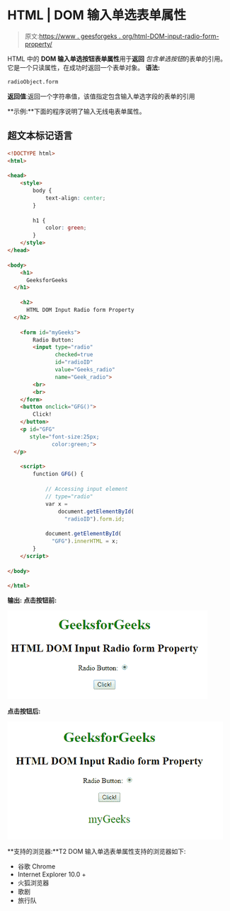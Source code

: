 # HTML | DOM 输入单选表单属性

> 原文:[https://www . geesforgeks . org/html-DOM-input-radio-form-property/](https://www.geeksforgeeks.org/html-dom-input-radio-form-property/)

HTML 中的 **DOM 输入单选按钮表单属性**用于**返回** *包含单选按钮*的表单的引用。它是一个只读属性，在成功时返回一个表单对象。
**语法:**

```html
radioObject.form 
```

**返回值**:返回一个字符串值，该值指定包含输入单选字段的表单的引用

**示例:**下面的程序说明了输入无线电表单属性。

## 超文本标记语言

```html
<!DOCTYPE html>
<html>

<head>
    <style>
        body {
            text-align: center;
        }

        h1 {
            color: green;
        }
    </style>
</head>

<body>
    <h1>
      GeeksforGeeks
  </h1>

    <h2>
      HTML DOM Input Radio form Property
  </h2>

    <form id="myGeeks">
        Radio Button:
        <input type="radio"
               checked=true
               id="radioID"
               value="Geeks_radio"
               name="Geek_radio">
        <br>
        <br>
    </form>
    <button onclick="GFG()">
        Click!
    </button>
    <p id="GFG"
       style="font-size:25px;
              color:green;">
  </p>

    <script>
        function GFG() {

            // Accessing input element
            // type="radio"
            var x =
                document.getElementById(
                  "radioID").form.id;

            document.getElementById(
              "GFG").innerHTML = x;
        }
    </script>

</body>

</html>
```

**输出:**
**点击按钮前:**

![](img/3085fd1f1f9508a3208e8cc11500c7ca.png)

**点击按钮后:**

![](img/c54008299c4dea82e8aef2b84f7db58f.png)

**支持的浏览器:**T2 DOM 输入单选表单属性支持的浏览器如下:

*   谷歌 Chrome
*   Internet Explorer 10.0 +
*   火狐浏览器
*   歌剧
*   旅行队